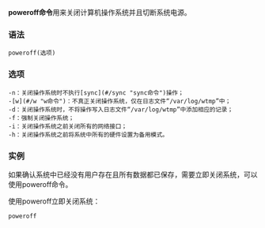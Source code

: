 **poweroff命令**用来关闭计算机操作系统并且切断系统电源。

### 语法  

```
poweroff(选项)
```

### 选项  

```
-n：关闭操作系统时不执行[sync](#/sync "sync命令")操作；
-[w](#/w "w命令")：不真正关闭操作系统，仅在日志文件“/var/log/wtmp”中；
-d：关闭操作系统时，不将操作写入日志文件“/var/log/wtmp”中添加相应的记录；
-f：强制关闭操作系统；
-i：关闭操作系统之前关闭所有的网络接口；
-h：关闭操作系统之前将系统中所有的硬件设置为备用模式。
```

### 实例  

如果确认系统中已经没有用户存在且所有数据都已保存，需要立即关闭系统，可以使用poweroff命令。

使用poweroff立即关闭系统：

```
poweroff
```